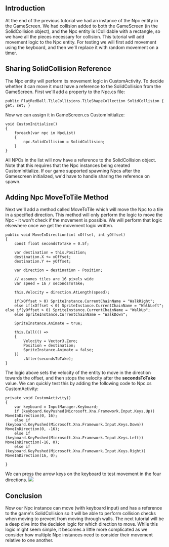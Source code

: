 ## Introduction

At the end of the previous tutorial we had an instance of the Npc entity in the GameScreen. We had collision added to both the GameScreen (in the SolidCollision object), and the Npc entity is ICollidable with a rectangle, so we have all the pieces necessary for collision. This tutorial will add movement logic to the Npc entity. For testing we will first add movement using the keyboard, and then we'll replace it with random movement on a timer.

## Sharing SolidCollision Reference

The Npc entity will perform its movement logic in CustomActivity. To decide whether it can move it must have a reference to the SolidCollision from the GameScreen. First we'll add a property to the Npc.cs file:

    public FlatRedBall.TileCollisions.TileShapeCollection SolidCollision { get; set; }

Now we can assign it in GameScreen.cs CustomInitialize:

    void CustomInitialize()
    {
        foreach(var npc in NpcList)
        {
            npc.SolidCollision = SolidCollision;
        }
    }

All NPCs in the list will now have a reference to the SolidCollision object. Note that this requires that the Npc instances being created CustomInitialize. If our game supported spawning Npcs after the Gamescreen initialized, we'd have to handle sharing the reference on spawn.

## Adding Npc MoveToTile Method

Next we'll add a method called MoveToTile which will move the Npc to a tile in a specified direction. This method will only perform the logic to move the Npc - it won't check if the movement is possible. We will perform that logic elsewhere once we get the movement logic written.

    public void MoveInDirection(int xOffset, int yOffset)
    {
        const float secondsToTake = 0.5f;

        var destination = this.Position;
        destination.X += xOffset;
        destination.Y += yOffset;

        var direction = destination - Position;

        // assumes tiles are 16 pixels wide
        var speed = 16 / secondsToTake;

        this.Velocity = direction.AtLength(speed);

        if(xOffset > 0) SpriteInstance.CurrentChainName = "WalkRight";
        else if(xOffset < 0) SpriteInstance.CurrentChainName = "WalkLeft"; else if(yOffset > 0) SpriteInstance.CurrentChainName = "WalkUp";
        else SpriteInstance.CurrentChainName = "WalkDown";

        SpriteInstance.Animate = true;

        this.Call(() =>
        {
            Velocity = Vector3.Zero;
            Position = destination;
            SpriteInstance.Animate = false;
        })
            .After(secondsToTake);
    }

The logic above sets the velocity of the entity to move in the direction towards the offset, and then stops the velocity after the **secondsToTake** value. We can quickly test this by adding the following code to Npc.cs CustomActivity:

    private void CustomActivity()
    {
        var keyboard = InputManager.Keyboard;
        if (keyboard.KeyPushed(Microsoft.Xna.Framework.Input.Keys.Up)) MoveInDirection(0, 16);
        else if (keyboard.KeyPushed(Microsoft.Xna.Framework.Input.Keys.Down)) MoveInDirection(0, -16);
        else if (keyboard.KeyPushed(Microsoft.Xna.Framework.Input.Keys.Left)) MoveInDirection(-16, 0);
        else if (keyboard.KeyPushed(Microsoft.Xna.Framework.Input.Keys.Right)) MoveInDirection(16, 0);

    }

We can press the arrow keys on the keyboard to test movement in the four directions. [![](/wp-content/uploads/2021/03/2021_March_21_214754.gif)](/wp-content/uploads/2021/03/2021_March_21_214754.gif)

## Conclusion

Now our Npc instance can move (with keyboard input) and has a reference to the game's SolidCollision so it will be able to perform collision checks when moving to prevent from moving through walls. The next tutorial will be a deep dive into the decision logic for which direction to move. While this logic might seem simple, it becomes a little more complicated as we consider how multiple Npc instances need to consider their movement relative to one another.
